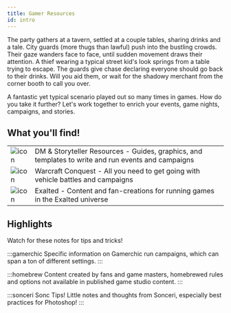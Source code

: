 ```yaml
---
title: Gamer Resources
id: intro
---
```


The party gathers at a tavern, settled at a couple tables, sharing drinks and a tale. City guards (more thugs than lawful) push into the bustling crowds. Their gaze wanders face to face, until sudden movement draws their attention. A thief wearing a typical street kid's look springs from a table trying to escape. The guards give chase declaring everyone should go back to their drinks. Will you aid them, or wait for the shadowy merchant from the corner booth to call you over.

A fantastic yet typical scenario played out so many times in games. How do you take it further? Let's work together to enrich your events, game nights, campaigns, and stories.

## What you'll find!

<div class="info-rows">

| | |
|--|--|
| ![icon](/img/icons/gamerchic.png) | DM & Storyteller Resources - Guides, graphics, and templates to write and run events and campaigns |
| ![icon](/img/icons/conquest.png) | Warcraft Conquest - All you need to get going with vehicle battles and campaigns  |
| ![icon](/img/icons/exalted.png) | Exalted - Content and fan-creations for running games in the Exalted universe  |

</div>

## Highlights

Watch for these notes for tips and tricks!

:::gamerchic
Specific information on Gamerchic run campaigns, which can span a ton of different settings.
:::

:::homebrew
Content created by fans and game masters, homebrewed rules and options not available in published game studio content.
:::

:::sonceri Sonc Tips!
Little notes and thoughts from Sonceri, especially best practices for Photoshop!
:::
